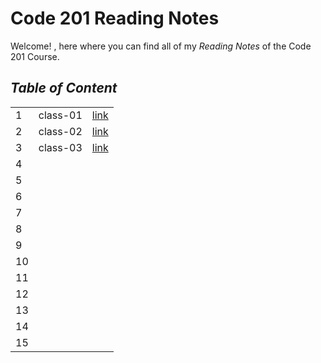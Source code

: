 # Code 201 Reading Notes 

Welcome! , here where you can find all of my *Reading Notes* of the Code 201 Course.

## _Table of Content_
|    	|           	|  	|  
|-	  |-  	        |-	|
| 1 	|  class-01  	|  [link](https://baselatalla.github.io/code-201-reading-notes/class-01)	|
| 2 	|  class-02   |  [link](https://baselatalla.github.io/code-201-reading-notes/class-02)	|  	
| 3 	|   class-03 	|  [link](https://baselatalla.github.io/code-201-reading-notes/class-03)	|  	
| 4 	|           	|  	|  	
| 5	  |           	|  	|  	
| 6   |             |  	|  	
| 7   | 	          |  	|  	
| 8 	|          	  |  	|  	
| 9 	|         	  |  	|
| 10 	|         	  |  	|
| 11 	|         	  |  	|  	
| 12 	|         	  |   |  
| 13 	|         	  |  	|  	
| 14 	|  	          |  	|  	
| 15 	|  	          |  	|  	







